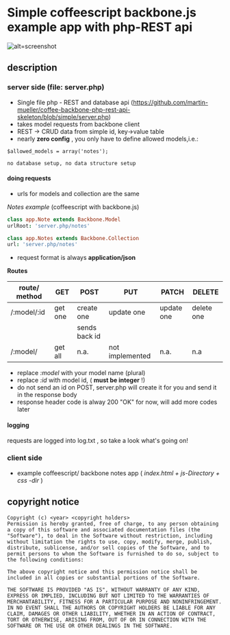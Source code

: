 # Simple coffeescript backbone.js example app with php-REST api

![alt=screenshot](http://decentweb.de/assets/images/cardBoard.png)
## description

### server side (file: server.php)

* Single file php - REST and database api (https://github.com/martin-mueller/coffee-backbone-php-rest-api-skeleton/blob/simple/server.php)
* takes model requests from backbone client
* REST -> CRUD data	from simple id, key->value table
* nearly **zero config** , you only have to define allowed models,i.e.:

```$allowed_models = array('notes');```

	no database setup, no data structure setup

#### doing requests

* urls for models and collection are the same

_Notes example_  (coffeescript with backbone.js)

````coffeescript
class app.Note extends Backbone.Model
urlRoot: 'server.php/notes'
````

````coffeescript
class app.Notes extends Backbone.Collection
url: 'server.php/notes'
````

* request format is always **application/json**

**Routes**

route/ method	|   GET    | POST          |   PUT    |   PATCH    |   DELETE
----------------|----------|---------------|----------|------------|------
/:model/:id     | get one  |  create one   |update one| update one| delete one
                |          |  sends back id|          |           |
/:model/        | get all  | n.a.          |not implemented| n.a.| n.a
            
* replace _:model_ with your model name (plural)
* replace _:id_ with model id, ( **must be integer** !)
* do not send an id on POST, server.php will create it for you and send it in the response body
* response header code is alway 200 "OK" for now, will add more codes later

#### logging

requests are logged into log.txt , so take a look what's going on!



### client side

* example coffeescript/ backbone notes app ( _index.html + js-Directory + css -dir_ )


## copyright notice

	Copyright (c) <year> <copyright holders>
	Permission is hereby granted, free of charge, to any person obtaining a copy of this software and associated documentation files (the "Software"), to deal in the Software without restriction, including without limitation the rights to use, copy, modify, merge, publish, distribute, sublicense, and/or sell copies of the Software, and to permit persons to whom the Software is furnished to do so, subject to the following conditions:

	The above copyright notice and this permission notice shall be included in all copies or substantial portions of the Software.

	THE SOFTWARE IS PROVIDED "AS IS", WITHOUT WARRANTY OF ANY KIND, EXPRESS OR IMPLIED, INCLUDING BUT NOT LIMITED TO THE WARRANTIES OF MERCHANTABILITY, FITNESS FOR A PARTICULAR PURPOSE AND NONINFRINGEMENT. IN NO EVENT SHALL THE AUTHORS OR COPYRIGHT HOLDERS BE LIABLE FOR ANY CLAIM, DAMAGES OR OTHER LIABILITY, WHETHER IN AN ACTION OF CONTRACT, TORT OR OTHERWISE, ARISING FROM, OUT OF OR IN CONNECTION WITH THE SOFTWARE OR THE USE OR OTHER DEALINGS IN THE SOFTWARE.